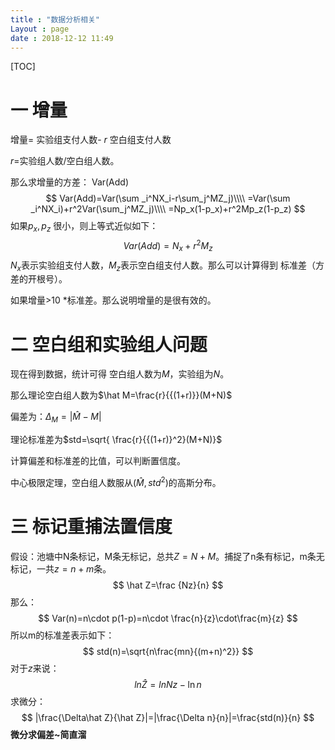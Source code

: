 ```yaml
---
title : "数据分析相关"
Layout : page
date : 2018-12-12 11:49
---
```


[TOC]



# 一 增量



增量= 实验组支付人数- $r$ 空白组支付人数

$r$=实验组人数/空白组人数。

那么求增量的方差： Var(Add)
$$
Var(Add)=Var(\sum _i^NX_i-r\sum_j^MZ_j)\\\\
=Var(\sum _i^NX_i)+r^2Var(\sum_j^MZ_j)\\\\
=Np_x(1-p_x)+r^2Mp_z(1-p_z)
$$
如果$p_x,p_z$ 很小，则上等式近似如下：
$$
Var(Add)=N_x+r^2M_z
$$
$N_x$表示实验组支付人数，$M_z$表示空白组支付人数。那么可以计算得到 标准差（方差的开根号）。

如果增量>10 *标准差。那么说明增量的是很有效的。



# 二 空白组和实验组人问题

现在得到数据，统计可得 空白组人数为$M$，实验组为$N$。

那么理论空白组人数为$\hat M=\frac{r}{{(1+r)}}(M+N)$

偏差为：$\Delta_M=|\hat M-M|$

理论标准差为$std=\sqrt{ \frac{r}{{(1+r)}^2}(M+N)}$

计算偏差和标准差的比值，可以判断置信度。

中心极限定理，空白组人数服从$(\hat M,std^2)$的高斯分布。



# 三 标记重捕法置信度



假设：池塘中N条标记，M条无标记，总共$Z=N+M$。捕捉了n条有标记，m条无标记，一共$z=n+m$条。
$$
\hat Z=\frac {Nz}{n}
$$
那么：
$$
Var(n)=n\cdot p(1-p)=n\cdot \frac{n}{z}\cdot\frac{m}{z}
$$
所以m的标准差表示如下：
$$
std(n)=\sqrt{n\frac{mn}{(m+n)^2}}
$$
对于$z$来说：
$$
ln\hat Z=lnNz-\ln n
$$
求微分：
$$
|\frac{\Delta\hat Z}{\hat Z}|=|\frac{\Delta n}{n}|=\frac{std(n)}{n}
$$
**微分求偏差~简直溜**